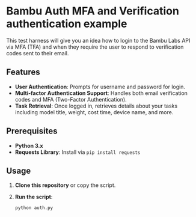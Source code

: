 # Bambu Auth MFA and Verification authentication example

This test harness will give you an idea how to login to the Bambu Labs API via MFA (TFA) and when they require the user to respond to verification codes sent to their email. 

## Features

- **User Authentication**: Prompts for username and password for login.
- **Multi-factor Authentication Support**: Handles both email verification codes and MFA (Two-Factor Authentication).
- **Task Retrieval**: Once logged in, retrieves details about your tasks including model title, weight, cost time, device name, and more.

## Prerequisites

- **Python 3.x**
- **Requests Library**: Install via `pip install requests`

## Usage

1. **Clone this repository** or copy the script.

2. **Run the script**:
   ```bash
   python auth.py
